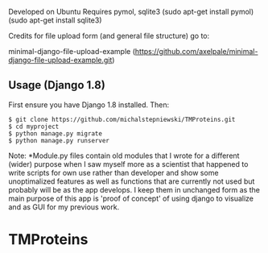Developed on Ubuntu
Requires pymol, sqlite3
(sudo apt-get install pymol)
(sudo apt-get install sqlite3)

Credits for file upload form (and general file structure) go to:

minimal-django-file-upload-example (https://github.com/axelpale/minimal-django-file-upload-example.git)

Usage (Django 1.8)
------------------
First ensure you have Django 1.8 installed. Then:

    $ git clone https://github.com/michalstepniewski/TMProteins.git
	$ cd myproject
	$ python manage.py migrate
	$ python manage.py runserver


Note: *Module.py files contain old modules that I wrote for a different (wider) purpose when I saw myself more as a scientist that happened to write scripts for own use rather than developer and show some unoptimalized features as well as functions that are currently not used but probably will be as the app develops. I keep them in unchanged form as the main purpose of this app is 'proof of concept' of using django to visualize and as GUI for my previous work.

# TMProteins

